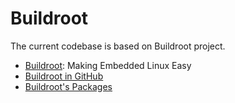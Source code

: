 # Buildroot

The current codebase is based on Buildroot project.

- [Buildroot](https://buildroot.org/): Making Embedded Linux Easy
- [Buildroot in GitHub](https://github.com/buildroot/buildroot)
- [Buildroot's Packages](https://github.com/buildroot/buildroot/tree/master/package)